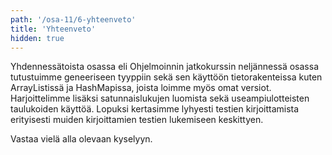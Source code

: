 ```yaml
---
path: '/osa-11/6-yhteenveto'
title: 'Yhteenveto'
hidden: true
---
```



Yhdennessätoista osassa eli Ohjelmoinnin jatkokurssin neljännessä osassa tutustuimme geneeriseen tyyppiin sekä sen käyttöön tietorakenteissa kuten ArrayListissä ja HashMapissa, joista loimme myös omat versiot. Harjoittelimme lisäksi satunnaislukujen luomista sekä useampiulotteisten taulukoiden käyttöä. Lopuksi kertasimme lyhyesti testien kirjoittamista erityisesti muiden kirjoittamien testien lukemiseen keskittyen.

Vastaa vielä alla olevaan kyselyyn.

<quiz id='2aaaf03c-1b28-4358-8f7c-da30b314f3b8'></quiz>
